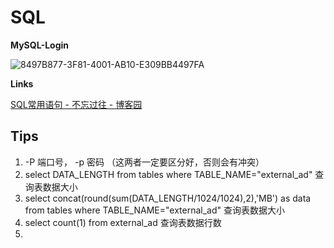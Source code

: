 # SQL 
**MySQL-Login**

![8497B877-3F81-4001-AB10-E309BB4497FA](/var/folders/qr/zhjlrk5j1cg4d4qz5s7dkk9rz3y26g/T/net.shinyfrog.bear/BearTemp.LVaoBK/8497B877-3F81-4001-AB10-E309BB4497FA.png)

**Links**

[SQL常用语句 - 不忘过往 - 博客园](https://www.cnblogs.com/liu224/p/10754991.html%20)

## Tips

1. -P 端口号， -p 密码 （这两者一定要区分好，否则会有冲突）
2.  select DATA_LENGTH from tables where TABLE_NAME="external_ad" 查询表数据大小
3. select concat(round(sum(DATA_LENGTH/1024/1024),2),'MB') as data from tables where TABLE_NAME="external_ad" 查询表数据大小
4. select count(1) from external_ad 查询表数据行数
5. 